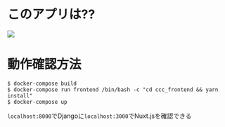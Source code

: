 # このアプリは??
![](https://user-images.githubusercontent.com/45584045/90392712-5c9c8a80-e0ca-11ea-8cfc-5be1b8c7f197.png)
# 動作確認方法
```
$ docker-compose build
$ docker-compose run frontend /bin/bash -c "cd ccc_frontend && yarn install"
$ docker-compose up
```
`localhost:8000`でDjangoに`localhost:3000`でNuxt.jsを確認できる
